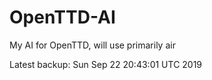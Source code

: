 # OpenTTD-AI
My AI for OpenTTD, will use primarily air

Latest backup: Sun Sep 22 20:43:01 UTC 2019

